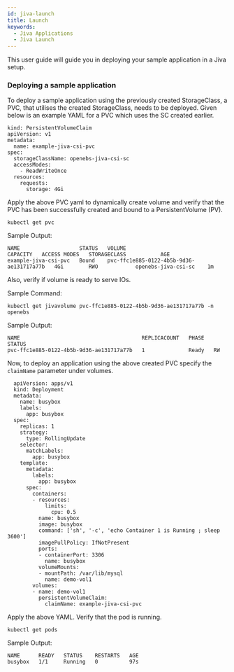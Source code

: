 ```yaml
---
id: jiva-launch
title: Launch
keywords: 
  - Jiva Applications
  - Jiva Launch
---
```

This user guide will guide you in deploying your sample application in a Jiva setup.

### Deploying a sample application

To deploy a sample application using the previously created StorageClass, a PVC, that utilises the created StorageClass, needs to be deployed. Given below is an example YAML for a PVC which uses the SC created earlier.

```
kind: PersistentVolumeClaim
apiVersion: v1
metadata:
  name: example-jiva-csi-pvc
spec:
  storageClassName: openebs-jiva-csi-sc
  accessModes:
    - ReadWriteOnce
  resources:
    requests:
      storage: 4Gi
```

Apply the above PVC yaml to dynamically create volume and verify that the PVC has been successfully created and bound to a PersistentVolume (PV).

```
kubectl get pvc
```

Sample Output:

```shell hideCopy
NAME                   STATUS   VOLUME                                     CAPACITY   ACCESS MODES   STORAGECLASS           AGE
example-jiva-csi-pvc   Bound    pvc-ffc1e885-0122-4b5b-9d36-ae131717a77b   4Gi        RWO            openebs-jiva-csi-sc    1m
```

Also, verify if volume is ready to serve IOs.

Sample Command:
```
kubectl get jivavolume pvc-ffc1e885-0122-4b5b-9d36-ae131717a77b -n openebs
```

Sample Output:

```shell hideCopy
NAME                                       REPLICACOUNT   PHASE   STATUS
pvc-ffc1e885-0122-4b5b-9d36-ae131717a77b   1              Ready   RW
```

Now, to deploy an application using the above created PVC specify the `claimName` parameter under volumes.

```
  apiVersion: apps/v1
  kind: Deployment
  metadata:
    name: busybox
    labels:
      app: busybox
  spec:
    replicas: 1
    strategy:
      type: RollingUpdate
    selector:
      matchLabels:
        app: busybox
    template:
      metadata:
        labels:
          app: busybox
      spec:
        containers:
        - resources:
            limits:
              cpu: 0.5
          name: busybox
          image: busybox
          command: ['sh', '-c', 'echo Container 1 is Running ; sleep 3600']
          imagePullPolicy: IfNotPresent
          ports:
          - containerPort: 3306
            name: busybox
          volumeMounts:
          - mountPath: /var/lib/mysql
            name: demo-vol1
        volumes:
        - name: demo-vol1
          persistentVolumeClaim:
            claimName: example-jiva-csi-pvc
```

Apply the above YAML. Verify that the pod is running.

```
kubectl get pods
```

Sample Output:

```shell hideCopy
NAME      READY   STATUS    RESTARTS   AGE
busybox   1/1     Running   0          97s
```